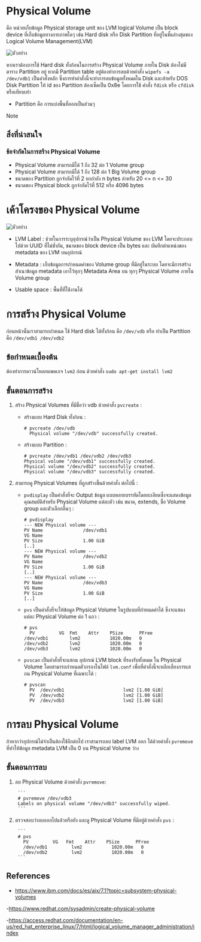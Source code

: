# Physical Volume

คือ หน่วยเก็บข้อมูล Physical storage unit ของ LVM logical Volume  เป็น block device ที่เก็บข้อมูลทางกายภาพใดๆ เช่น Hard disk หรือ Disk Partition ที่อยู่ในชั้นล่างสุดของ Logical Volume Management(LVM)

![ตัวอย่าง](https://cdn.thegeekdiary.com/wp-content/uploads/2014/10/LVM-basic-structure.png)

หากเราต้องการใช้ Hard disk ทั้งก้อนในการสร้าง Physical Volume ภายใน Disk ต้องไม่มีตาราง Partition อยู่ หากมี Partition table อยู่ต้องทำการลบด้วยคำสั่ง `wipefs -a /dev/vdb1` เป็นคำสั่งหลัก ซึ่งการทำคำสั่งนี้จะทำการลบข้อมูลทั้งหมดใน Disk และสำหรับ DOS Disk Partition ให้ id ของ Partition ต้องเซ็ดเป็น 0x8e โดยการใช้ คำสั่ง `fdisk` หรือ `cfdisk` หรือเทียบเท่า 

-  Partition คือ การแบ่งพื้นที่ออกเป็นส่วนๆ

>[!NOTE]
> ## สิ่งที่น่าสนใจ
>
> ### ข้อจำกัดในการสร้าง Physical Volume
>
> - Physical Volume สามารถมีได้ 1 ถึง 32 ต่อ 1 Volume group
> - Physical Volume สามารถมีได้ 1 ถึง 128 ต่อ 1 Big Volume group
> - ขนาดของ Partition ถูกจำกัดไว้ที่ 2 ยกกำลัง n bytes ลำหรับ 20 <= n <= 30
> - ขนาดของ Physical block ถูกจำกัดไว้ที่ 512 หรือ 4096 bytes

# เค้าโครงของ Physical Volume

![ตัวอย่าง](https://access.redhat.com/webassets/avalon/d/Red_Hat_Enterprise_Linux-9-Configuring_and_managing_logical_volumes-en-US/images/8a27e9aae1f828bbdd43c54090d5ab15/physical-volume-layout.png)

- LVM Label : ช่วยในการระบุอุปกรณ์ว่าเป็น Physical Volume ของ LVM โดยจะประกอบไปด้วย UUID ที่ไม่ซ้ำกัน, ขนาดของ block device เป็น bytes และ บันทึกตำแหน่งของ metadata ของ LVM บนอุปกรณ์

- Metadata : เก็บข้อมูลการกำหนดค่าของ Volume group ที่มีอยู่ในระบบ โดยจะมีการสร้างสำเนาข้อมูล metadata เอาไว้ทุกๆ Metadata Area บน ทุกๆ Physical Volume ภายใน Volume group

- Usable space : พื้นที่ที่ใช้งานได้

# การสร้าง Physical Volume

ก่อนหน้านั้นเราสามารถกำหนด ใช้ Hard disk ได้ทั้งก้อน คือ `/dev/vdb` หรือ ทำเป็น Partition คือ `/dev/vdb1 /dev/vdb2`

## ข้อกำหนดเบื้องต้น
ต้องทำการดาวน์โหลกแพคเกจ `lvm2` ก่อน ด้วยคำสั่ง `sudo apt-get install lvm2`

## ขั้นตอนการสร้าง

1. สร้าง Physical Volumes ที่มีชื่อว่า vdb ด้วยคำสั่ง `pvcreate` :

    - สร้างแบบ Hard Disk ทั้งก้อน : 
    
        ```
        # pvcreate /dev/vdb
          Physical volume "/dev/vdb" successfully created.
        ```

    - สร้างแบบ Partition :

        ```
        # pvcreate /dev/vdb1 /dev/vdb2 /dev/vdb3
        Physical volume "/dev/vdb1" successfully created.
        Physical volume "/dev/vdb2" successfully created.
        Physical volume "/dev/vdb3" successfully created.
        ```
2. สามารถดู Physical Volumes ที่ถูกสร้างขึ้นด้วยคำสั่ง ต่อไปนี้ :

    - `pvdisplay` เป็นคำสั่งที่จะ Output ข้อมูล           แบบหลายบรรทัดโดยละเอียดซึ่งจะแสดงข้อมูลคุณสมบัติสำหรับ Physical Volume แต่ละตัว เช่น ขนาด, extends, ชื่อ Volume group และตัวเลือกอื่นๆ :

        ```
        # pvdisplay
        --- NEW Physical volume ---
        PV Name               /dev/vdb1
        VG Name
        PV Size               1.00 GiB
        [..]
        --- NEW Physical volume ---
        PV Name               /dev/vdb2
        VG Name
        PV Size               1.00 GiB
        [..]
        --- NEW Physical volume ---
        PV Name               /dev/vdb3
        VG Name
        PV Size               1.00 GiB
        [..]
        ```

    - `pvs` เป็นคำสั่งที่จะให้ข้อมูล Physical Volume ในรูปแบบที่กำหนดค่าได้ ซึ่งจะแสดงแต่ละ Physical Volume ต่อ 1 แถว : 

        ```
        # pvs
          PV         VG  Fmt    Attr    PSize      PFree
        /dev/vdb1        lvm2           1020.00m   0
        /dev/vdb2        lvm2           1020.00m   0
        /dev/vdb3        lvm2           1020.00m   0
        ```
    - `pvscan` เป็นคำสั่งที่จะแสกน อุปกรณ์ LVM block ที่รองรับทั้งหมด ใน Physical Volume โดยสามารถกำหนดตัวกรองในไฟล์ `lvm.conf` เพื่อที่คำสั่งนี้จะหลีกเลี่ยงการแสกน Physical Volume ที่เฉพาะได้ :

        ```
        # pvscan
          PV  /dev/vdb1                      lvm2 [1.00 GiB]
          PV  /dev/vdb2                      lvm2 [1.00 GiB]
          PV  /dev/vdb3                      lvm2 [1.00 GiB]
        ```
# การลบ Physical Volume

ถ้าหากว่าอุปกรณ์ไม่จำเป็นต้องใช้อีกต่อไป เราสามารถลบ label LVM ออก ได้ด้วยคำสั่ง `pvremove` ที่ทำให้ข้อมูล metadata LVM เป็น 0 บน Physical Volume ว่าง

## ขั้นตอนการลบ

1. ลบ Physical Volume ด้วยคำสั่ง `pvremove`:

        ```
        # pvremove /dev/vdb3
        Labels on physical volume "/dev/vdb3" successfully wiped.
        ```

2. ตรวจสอบว่าลบออกไปแล้วหรือยัง และดู Physical Volume ที่มีอยู่ด้วยคำสั่ง `pvs` :

        ```
        # pvs
          PV         VG   Fmt    Attr    PSize      PFree
          /dev/vdb1  	    lvm2           1020.00m   0
          /dev/vdb2  	    lvm2           1020.00m   0
        ```


## References

- https://www.ibm.com/docs/es/aix/7.1?topic=subsystem-physical-volumes

-https://www.redhat.com/sysadmin/create-physical-volume

-https://access.redhat.com/documentation/en-us/red_hat_enterprise_linux/7/html/logical_volume_manager_administration/index
